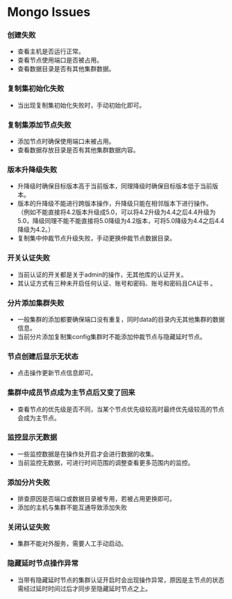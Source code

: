 # Mongo Issues

### 创建失败

- 查看主机是否运行正常。
- 查看节点使用端口是否被占用。
- 查看数据目录是否有其他集群数据。


### 复制集初始化失败

- 当出现复制集初始化失败时，手动初始化即可。


### 复制集添加节点失败

- 添加节点时确保使用端口未被占用。
- 查看数据存放目录是否有其他集群数据内容。


### 版本升降级失败

- 升降级时确保目标版本高于当前版本，同理降级时确保目标版本低于当前版本。
- 版本的升降级不能进行跨版本操作，升降级只能在相邻版本下进行操作。<br>
（例如不能直接将4.2版本升级成5.0，可以将4.2升级为4.4之后4.4升级为5.0，降级同理不能不能直接将5.0降级为4.2版本，可将5.0降级为4.4之后4.4降级为4.2。）
- 复制集中仲裁节点升级失败，手动更换仲裁节点数据目录。


### 开关认证失败

- 当前认证的开关都是关于admin的操作，无其他库的认证开关。
- 其认证方式有三种未开启任何认证、账号和密码、账号和密码且CA证书 。

### 分片添加集群失败

- 一般集群的添加都要确保端口没有重复，同时data的目录内无其他集群的数据信息。
- 当前分片添加复制集config集群时不能添加仲裁节点与隐藏延时节点。


### 节点创建后显示无状态

- 点击操作更新节点信息即可。

### 集群中成员节点成为主节点后又变了回来

- 查看节点的优先级是否不同，当某个节点优先级较高时最终优先级较高的节点会成为主节点。


### 监控显示无数据

- 一些监控数据是在操作处开启才会进行数据的收集。
- 当前监控无数据，可进行时间范围的调整查看更多范围内的监控。


### 添加分片失败

- 排查原因是否端口或数据目录被专用，若被占用更换即可。
- 添加的主机与集群不能互通导致添加失败



### 关闭认证失败

- 集群不能对外服务，需要人工手动启动。

### 隐藏延时节点操作异常

- 当带有隐藏延时节点的集群认证开启时会出现操作异常，原因是主节点的状态需经过延时时间过后才同步至隐藏延时节点之上。



